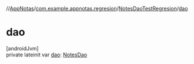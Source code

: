 //[AppNotas](../../../index.md)/[com.example.appnotas.regresion](../index.md)/[NotesDaoTestRegresion](index.md)/[dao](dao.md)

# dao

[androidJvm]\
private lateinit var [dao](dao.md): [NotesDao](../../com.example.appnotas.database/-notes-dao/index.md)
